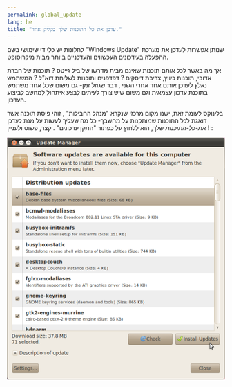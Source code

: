 ```yaml
---
permalink: global_update
lang: he
title: "עדכן את כל התוכנות שלך בקליק אחד."
---
```


לחלונות יש כלי די שימושי בשם "Windows Update" שנותן אפשרות לעדכן את מערכת ההפעלה בעידכונים העכשווים והעדכניים ביותר מבית מיקרוסופט.

 אך מה באשר לכל אותם תוכנות שאינם מבית מדרשו של ביל גייטס ? תוכנות של חברת אדובי, תוכנות כיווץ, צריבת דיסקים ? דפדפנים ותוכנות לשליחת דוא"ל ?
 המשתמש נאלץ לעדכן אותם אחד אחרי השני , דבר שגוזל זמן- גם משום שכל אחד משתמש בתוכנת עדכון עצמאית וגם משום שיש צורך לעיתים לבצע איתחול למחשב לביצוע העדכון.

בלינוקס לעומת זאת, ישנו מקום מרכזי שנקרא "מנהל החבילות" ,
 זוהי פיסת תוכנה אשר דואגת לכל התוכנות שמותקנות על מחשבך- כל מה שעליך לעשות על מנת לעדכן <i>את-כל-התוכנות</i> שלך, הוא ללחוץ על כפתור "התקן עדכונים" . קצר, פשוט ולעניין ! :

<img src="/img/global_update.png" />





